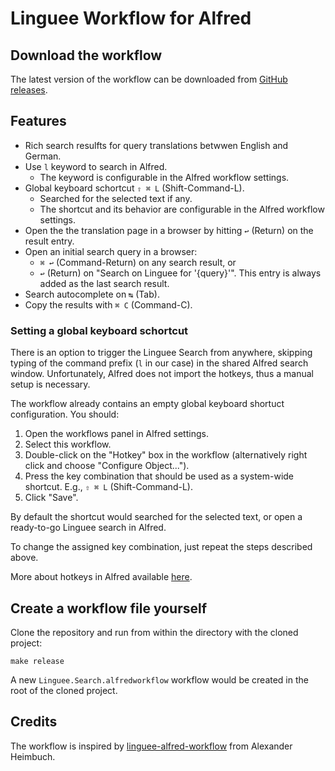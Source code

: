 # Linguee Workflow for Alfred

## Download the workflow

The latest version of the workflow can be downloaded from [GitHub releases](https://github.com/sigito/Linguee-Workflow-for-Alfred/releases).

## Features

* Rich search resulfts for query translations betwwen English and German.
* Use `l` keyword to search in Alfred.
  * The keyword is configurable in the Alfred workflow settings.
* Global keyboard schortcut `⇧ ⌘ L` (Shift-Command-L).
  * Searched for the selected text if any.
  * The shortcut and its behavior are configurable in the Alfred workflow settings.
* Open the the translation page in a browser by hitting `↩` (Return) on the result entry.
* Open an initial search query in a browser:
  * `⌘ ↩` (Command-Return) on any search result, or
  * `↩` (Return) on "Search on Linguee for '{query}'". This entry is always added as the last search result.
* Search autocomplete on `↹` (Tab).
* Copy the results with `⌘ C` (Command-C).

### Setting a global keyboard schortcut

There is an option to trigger the Linguee Search from anywhere, skipping typing of the command prefix (`l` in our case) in the shared Alfred search window. Unfortunately, Alfred does not import the hotkeys, thus a manual setup is necessary.

The workflow already contains an empty global keyboard shortuct configuration. You should:
1. Open the workflows panel in Alfred settings.
1. Select this workflow.
1. Double-click on the "Hotkey" box in the workflow (alternatively right click and choose "Configure Object...").
1. Press the key combination that should be used as a system-wide shortcut. E.g., `⇧ ⌘ L` (Shift-Command-L).
1. Click "Save".

By default the shortcut would searched for the selected text, or open a ready-to-go Linguee search in Alfred.

To change the assigned key combination, just repeat the steps described above.

More about hotkeys in Alfred available [here](https://www.alfredapp.com/help/workflows/triggers/hotkey/).

## Create a workflow file yourself

Clone the repository and run from within the directory with the cloned project:
```
make release
```
A new `Linguee.Search.alfredworkflow` workflow would be created in the root of the cloned project.

## Credits

The workflow is inspired by [linguee-alfred-workflow](https://github.com/alexander-heimbuch/linguee-alfred-workflow) from Alexander Heimbuch.

